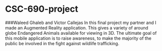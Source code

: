 # CSC-690-project
###Waleed Ghaleb and Victor Callejas
In this final project my partner and I made an Augmented Reality application. This gives a variety of around globe Endangered Animals available for viewing in 3D. The ultimate goal of this mobile application is to raise awareness, to make the majority of the public be involved in the fight against wildlife trafficking. 
